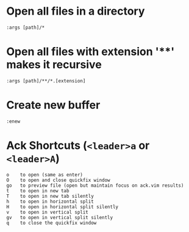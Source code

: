 # Open all files in a directory
`:args [path]/*`

# Open all files with extension '**' makes it recursive
`:args [path]/**/*.[extension]`

# Create new buffer
`:enew`

# Ack Shortcuts (`<leader>a` or `<leader>A`)
```
o    to open (same as enter)
O    to open and close quickfix window
go   to preview file (open but maintain focus on ack.vim results)
t    to open in new tab
T    to open in new tab silently
h    to open in horizontal split
H    to open in horizontal split silently
v    to open in vertical split
gv   to open in vertical split silently
q    to close the quickfix window
```
